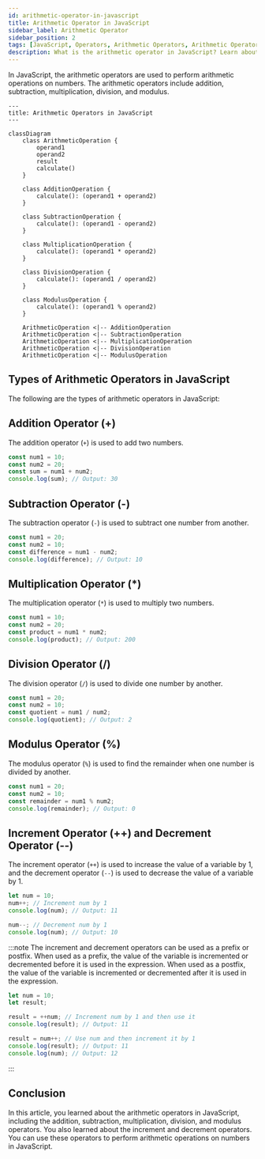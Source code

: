 ```yaml
---
id: arithmetic-operator-in-javascript
title: Arithmetic Operator in JavaScript
sidebar_label: Arithmetic Operator
sidebar_position: 2
tags: [JavaScript, Operators, Arithmetic Operators, Arithmetic Operator in JavaScript, Addition Operator, Subtraction Operator, Multiplication Operator, Division Operator, Modulus Operator, Increment Operator, Decrement Operator]
description: What is the arithmetic operator in JavaScript? Learn about the types of arithmetic operators in JavaScript, including the addition, subtraction, multiplication, division, and modulus operators.
---
```


In JavaScript, the arithmetic operators are used to perform arithmetic operations on numbers. The arithmetic operators include addition, subtraction, multiplication, division, and modulus.

```mermaid
---
title: Arithmetic Operators in JavaScript
---

classDiagram
    class ArithmeticOperation {
        operand1
        operand2
        result
        calculate()
    }

    class AdditionOperation {
        calculate(): (operand1 + operand2)
    }

    class SubtractionOperation {
        calculate(): (operand1 - operand2)
    }

    class MultiplicationOperation {
        calculate(): (operand1 * operand2)
    }

    class DivisionOperation {
        calculate(): (operand1 / operand2)
    }

    class ModulusOperation {
        calculate(): (operand1 % operand2)
    }

    ArithmeticOperation <|-- AdditionOperation
    ArithmeticOperation <|-- SubtractionOperation
    ArithmeticOperation <|-- MultiplicationOperation
    ArithmeticOperation <|-- DivisionOperation
    ArithmeticOperation <|-- ModulusOperation
```

## Types of Arithmetic Operators in JavaScript 

The following are the types of arithmetic operators in JavaScript:

## Addition Operator (+)

The addition operator (`+`) is used to add two numbers.

```js {3} title="Addition Operator" showLineNumbers
const num1 = 10;
const num2 = 20;
const sum = num1 + num2;
console.log(sum); // Output: 30
```

## Subtraction Operator (-)

The subtraction operator (`-`) is used to subtract one number from another.

```js {3} title="Subtraction Operator" showLineNumbers
const num1 = 20;
const num2 = 10;
const difference = num1 - num2;
console.log(difference); // Output: 10
```

## Multiplication Operator (*)

The multiplication operator (`*`) is used to multiply two numbers.

```js {3} title="Multiplication Operator" showLineNumbers
const num1 = 10;
const num2 = 20;
const product = num1 * num2;
console.log(product); // Output: 200
```

## Division Operator (/)

The division operator (`/`) is used to divide one number by another.

```js {3} title="Division Operator" showLineNumbers
const num1 = 20;
const num2 = 10;
const quotient = num1 / num2;
console.log(quotient); // Output: 2
```

## Modulus Operator (%)

The modulus operator (`%`) is used to find the remainder when one number is divided by another.

```js {3} title="Modulus Operator" showLineNumbers
const num1 = 20;
const num2 = 10;
const remainder = num1 % num2;
console.log(remainder); // Output: 0
```

## Increment Operator (++) and Decrement Operator (--)

The increment operator (`++`) is used to increase the value of a variable by 1, and the decrement operator (`--`) is used to decrease the value of a variable by 1.

```js {2,5} title="Increment and Decrement Operators" showLineNumbers
let num = 10;
num++; // Increment num by 1
console.log(num); // Output: 11

num--; // Decrement num by 1
console.log(num); // Output: 10
```

:::note
The increment and decrement operators can be used as a prefix or postfix. When used as a prefix, the value of the variable is incremented or decremented before it is used in the expression. When used as a postfix, the value of the variable is incremented or decremented after it is used in the expression.

```js {2,4,7} title="Prefix and Postfix Increment and Decrement Operators" showLineNumbers
let num = 10;
let result;

result = ++num; // Increment num by 1 and then use it
console.log(result); // Output: 11

result = num++; // Use num and then increment it by 1
console.log(result); // Output: 11
console.log(num); // Output: 12
```

:::

## Conclusion

In this article, you learned about the arithmetic operators in JavaScript, including the addition, subtraction, multiplication, division, and modulus operators. You also learned about the increment and decrement operators. You can use these operators to perform arithmetic operations on numbers in JavaScript.